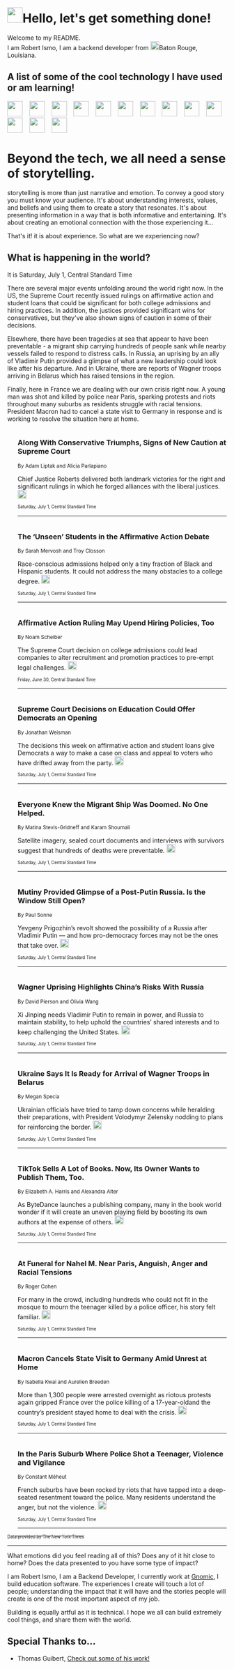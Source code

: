 <h1><img src="https://emojis.slackmojis.com/emojis/images/1643514375/3493/hot-coffee.gif?1643514375" width="35"/>Hello, let's get something done!</h1>

<p>Welcome to my README.<br/>
I am Robert Ismo, I am a backend developer from <img src="https://emojis.slackmojis.com/emojis/images/1638395689/50435/moulin_rouge.png?1638395689" width="20"/>Baton Rouge, Louisiana.</p>
<h2>A list of some of the cool technology I have used or am learning!</h2>
<p>
<img src="https://emojis.slackmojis.com/emojis/images/1643516091/21142/meow_bongotap.gif?1643516091" width="35" alt="">
<img src="https://img.shields.io/badge/Favorite%20Frontend%20Framework-SvelteKit-f83903" alt="">
<img src="https://img.shields.io/badge/Second%20Favorite-Vue-40b581" alt="">
<img src="https://img.shields.io/badge/Most%20Used%20Runtime-Nodejs-78b061" alt="">
<img src="https://emojis.slackmojis.com/emojis/images/1643517416/34482/fire.gif?1643517416" width="35" alt="">
<img src="https://img.shields.io/badge/Javascript%20But%20Better-Typescript-0078ca" alt="">
<img src="https://img.shields.io/badge/Favorite%20Language-Elixir-3e244d" alt="">
<img src="https://img.shields.io/badge/Containerize%20Everything-Docker-6ac9ef" alt="">
<img src="https://emojis.slackmojis.com/emojis/images/1643514596/5999/meow_party.gif?1643514596" width="35" alt="">
<img src="https://img.shields.io/badge/API%20Love%20Language-Graphql-de32a5" alt="">
<img src="https://img.shields.io/badge/Our%20Favorite%20Version%20Controller-Git-e94f33" alt="">
<img src="https://img.shields.io/badge/Favorite%20Database-Redis-d42d1d" alt="">
<img src="https://emojis.slackmojis.com/emojis/images/1643514559/5584/deployparrot.gif?1643514559" width="35" alt="">
<img src="https://img.shields.io/badge/Container%20Interstate-RabbitMQ-f66200" alt="">
<img src="https://img.shields.io/badge/Gotta%20Learn-Kubernetes-316adf" alt="">
<img src="https://img.shields.io/badge/Really%20Mature%20Now-WASM-654fef" alt="">
<img src="https://emojis.slackmojis.com/emojis/images/1666642497/61942/dance_vibe.gif?1666642497" width="35" alt="">
<img src="https://img.shields.io/badge/For%20My%20M1-ARM64-657d96" alt="">
<img src="https://img.shields.io/badge/Loving%20This%20So%20Much-TailwindCSS-17bcb5" alt="">
<img src="https://img.shields.io/badge/Cool%20Build%20Tool-Vite-f9cb24" alt="">
<img src="https://emojis.slackmojis.com/emojis/images/1669231376/62819/working-on-it.gif?1669231376" width="35" alt="">
<img src="https://img.shields.io/badge/Fun%20and%20Easy%20Database-MongoDB-5f8c49" alt="">
<img src="https://img.shields.io/badge/JS%20Life%20Support-NPM-c73737" alt="">
<img src="https://img.shields.io/badge/I%20Liked%20It-DynamoDB-0073b9" alt="">
<img src="https://emojis.slackmojis.com/emojis/images/1643514045/46/question.gif?1643514045" width="35" alt="">
<img src="https://img.shields.io/badge/cool-React-60d6f9" alt="">
<img src="https://img.shields.io/badge/Future%20Big%20Project-Lambda-f37e00" alt="">
<img src="https://img.shields.io/badge/NPM%20But%20Better-PNPM-f1aa07" alt="">
<img src="https://emojis.slackmojis.com/emojis/images/1643514943/9662/fbwow.gif?1643514943" width="35" alt="">
<img src="https://img.shields.io/badge/First%20Language-C-662079" alt="">
<img src="https://img.shields.io/badge/Where%20I%20Deploy%20Frontend-Vercel-000000" alt="">
<img src="https://img.shields.io/badge/Who%20Does%20not%20Want%20an%20App-Swift-f9492a" alt="">
<img src="https://emojis.slackmojis.com/emojis/images/1643514058/151/javascript.png?1643514058" width="35" alt="">
<img src="https://img.shields.io/badge/cool-Python-fbd542" alt="">
<img src="https://img.shields.io/badge/Favorite%20Something-Stripe-656cdc" alt="">
<img src="https://img.shields.io/badge/Of%20Course-HTML5-ed6327" alt="">
<img src="https://emojis.slackmojis.com/emojis/images/1660415405/60731/bomb.gif?1660415405" width="35" alt="">
<img src="https://img.shields.io/badge/hate-CSS-2964ec" alt="">
<img src="https://img.shields.io/badge/Learning-CircleCI-141215" alt="">
<img src="https://img.shields.io/badge/Learning-Rust-fbbb3b" alt="">
<img src="https://emojis.slackmojis.com/emojis/images/1660415397/60712/writing-hand.gif?1660415397" width="35" alt="">
<img src="https://img.shields.io/badge/Dev%20Browser%20of%20Choice-Firefox-cc4e26" alt="">
<img src="https://img.shields.io/badge/Recoverying%20From%20Windows-UNIX-1781e3" alt="">
<img src="https://img.shields.io/badge/LOVE-LogSeq-90c1c2" alt="">
<img src="https://emojis.slackmojis.com/emojis/images/1643514066/223/kirby.gif?1643514066" width="35" alt="">
<img src="https://img.shields.io/badge/Daily%20Driver-MacOS-e6e6e8" alt="">
<img src="https://img.shields.io/badge/Git%20Server-Github-000000" alt="">
<img src="https://img.shields.io/badge/enjoyable-EC2-f17428" alt="">
<img src="https://emojis.slackmojis.com/emojis/images/1643514239/2069/excited.gif?1643514239" width="35" alt="">
</p>
<h1>Beyond the tech, we all need a sense of storytelling.</h1>
<p>storytelling is more than just narrative and emotion. To convey a good story you must know your audience. It's about understanding interests, values, and beliefs and using them to create a story that resonates. It's about presenting information in a way that is both informative and entertaining. It's about creating an emotional connection with the those experiencing it...</p>
<p>That's it! it is about experience. So what are we experiencing now?</p>
<h2>What is happening in the world?</h2>
<p>It is Saturday, July 1, Central Standard Time</p>
<p>
There are several major events unfolding around the world right now. In the US, the Supreme Court recently issued rulings on affirmative action and student loans that could be significant for both college admissions and hiring practices. In addition, the justices provided significant wins for conservatives, but they&#39;ve also shown signs of caution in some of their decisions. 

Elsewhere, there have been tragedies at sea that appear to have been preventable - a migrant ship carrying hundreds of people sank while nearby vessels failed to respond to distress calls. In Russia, an uprising by an ally of Vladimir Putin provided a glimpse of what a new leadership could look like after his departure. And in Ukraine, there are reports of Wagner troops arriving in Belarus which has raised tensions in the region. 

Finally, here in France we are dealing with our own crisis right now. A young man was shot and killed by police near Paris, sparking protests and riots throughout many suburbs as residents struggle with racial tensions. President Macron had to cancel a state visit to Germany in response and is working to resolve the situation here at home.</p>
<ol>
<img src="https://img.shields.io/badge/-us-blue" alt="">
<h3>Along With Conservative Triumphs, Signs of New Caution at Supreme Court</h3>
<sub>By Adam Liptak and Alicia Parlapiano</sub>
<p>Chief Justice Roberts delivered both landmark victories for the right and significant rulings in which he forged alliances with the liberal justices.  <a href="https://nyti.ms/444uoyf"><img src="https://developer.nytimes.com/files/poweredby_nytimes_30b.png?v=1583354208352" height="20"></a></p>
<sub><sub>Saturday, July 1, Central Standard Time</sub></sub>
<hr/>
<img src="https://img.shields.io/badge/-us-blue" alt="">
<h3>The ‘Unseen’ Students in the Affirmative Action Debate</h3>
<sub>By Sarah Mervosh and Troy Closson</sub>
<p>Race-conscious admissions helped only a tiny fraction of Black and Hispanic students. It could not address the many obstacles to a college degree.  <a href="https://nyti.ms/46srp4b"><img src="https://developer.nytimes.com/files/poweredby_nytimes_30b.png?v=1583354208352" height="20"></a></p>
<sub><sub>Saturday, July 1, Central Standard Time</sub></sub>
<hr/>
<img src="https://img.shields.io/badge/-business-blue" alt="">
<h3>Affirmative Action Ruling May Upend Hiring Policies, Too</h3>
<sub>By Noam Scheiber</sub>
<p>The Supreme Court decision on college admissions could lead companies to alter recruitment and promotion practices to pre-empt legal challenges.  <a href="https://nyti.ms/44htMF4"><img src="https://developer.nytimes.com/files/poweredby_nytimes_30b.png?v=1583354208352" height="20"></a></p>
<sub><sub>Friday, June 30, Central Standard Time</sub></sub>
<hr/>
<img src="https://img.shields.io/badge/-us-blue" alt="">
<h3>Supreme Court Decisions on Education Could Offer Democrats an Opening</h3>
<sub>By Jonathan Weisman</sub>
<p>The decisions this week on affirmative action and student loans give Democrats a way to make a case on class and appeal to voters who have drifted away from the party.  <a href="https://nyti.ms/3r9xHFH"><img src="https://developer.nytimes.com/files/poweredby_nytimes_30b.png?v=1583354208352" height="20"></a></p>
<sub><sub>Saturday, July 1, Central Standard Time</sub></sub>
<hr/>
<img src="https://img.shields.io/badge/-world-blue" alt="">
<h3>Everyone Knew the Migrant Ship Was Doomed. No One Helped.</h3>
<sub>By Matina Stevis-Gridneff and Karam Shoumali</sub>
<p>Satellite imagery, sealed court documents and interviews with survivors suggest that hundreds of deaths were preventable.  <a href="https://nyti.ms/46xa764"><img src="https://developer.nytimes.com/files/poweredby_nytimes_30b.png?v=1583354208352" height="20"></a></p>
<sub><sub>Saturday, July 1, Central Standard Time</sub></sub>
<hr/>
<img src="https://img.shields.io/badge/-world-blue" alt="">
<h3>Mutiny Provided Glimpse of a Post-Putin Russia. Is the Window Still Open?</h3>
<sub>By Paul Sonne</sub>
<p>Yevgeny Prigozhin’s revolt showed the possibility of a Russia after Vladimir Putin — and how pro-democracy forces may not be the ones that take over.  <a href="https://nyti.ms/44rH5CR"><img src="https://developer.nytimes.com/files/poweredby_nytimes_30b.png?v=1583354208352" height="20"></a></p>
<sub><sub>Saturday, July 1, Central Standard Time</sub></sub>
<hr/>
<img src="https://img.shields.io/badge/-world-blue" alt="">
<h3>Wagner Uprising Highlights China’s Risks With Russia</h3>
<sub>By David Pierson and Olivia Wang</sub>
<p>Xi Jinping needs Vladimir Putin to remain in power, and Russia to maintain stability, to help uphold the countries’ shared interests and to keep challenging the United States.  <a href="https://nyti.ms/3r5ZYwJ"><img src="https://developer.nytimes.com/files/poweredby_nytimes_30b.png?v=1583354208352" height="20"></a></p>
<sub><sub>Saturday, July 1, Central Standard Time</sub></sub>
<hr/>
<img src="https://img.shields.io/badge/-world-blue" alt="">
<h3>Ukraine Says It Is Ready for Arrival of Wagner Troops in Belarus</h3>
<sub>By Megan Specia</sub>
<p>Ukrainian officials have tried to tamp down concerns while heralding their preparations, with President Volodymyr Zelensky nodding to plans for reinforcing the border.  <a href="https://nyti.ms/44qgbvb"><img src="https://developer.nytimes.com/files/poweredby_nytimes_30b.png?v=1583354208352" height="20"></a></p>
<sub><sub>Saturday, July 1, Central Standard Time</sub></sub>
<hr/>
<img src="https://img.shields.io/badge/-books-blue" alt="">
<h3>TikTok Sells A Lot of Books. Now, Its Owner Wants to Publish Them, Too.</h3>
<sub>By Elizabeth A. Harris and Alexandra Alter</sub>
<p>As ByteDance launches a publishing company, many in the book world wonder if it will create an uneven playing field by boosting its own authors at the expense of others.  <a href="https://nyti.ms/46IMHe7"><img src="https://developer.nytimes.com/files/poweredby_nytimes_30b.png?v=1583354208352" height="20"></a></p>
<sub><sub>Saturday, July 1, Central Standard Time</sub></sub>
<hr/>
<img src="https://img.shields.io/badge/-world-blue" alt="">
<h3>At Funeral for Nahel M. Near Paris, Anguish, Anger and Racial Tensions</h3>
<sub>By Roger Cohen</sub>
<p>For many in the crowd, including hundreds who could not fit in the mosque to mourn the teenager killed by a police officer, his story felt familiar.  <a href="https://nyti.ms/44K0M9l"><img src="https://developer.nytimes.com/files/poweredby_nytimes_30b.png?v=1583354208352" height="20"></a></p>
<sub><sub>Saturday, July 1, Central Standard Time</sub></sub>
<hr/>
<img src="https://img.shields.io/badge/-world-blue" alt="">
<h3>Macron Cancels State Visit to Germany Amid Unrest at Home</h3>
<sub>By Isabella Kwai and Aurelien Breeden</sub>
<p>More than 1,300 people were arrested overnight as riotous protests again gripped France over the police killing of a 17-year-oldand the country’s president stayed home to deal with the crisis.  <a href="https://nyti.ms/3r9AiiV"><img src="https://developer.nytimes.com/files/poweredby_nytimes_30b.png?v=1583354208352" height="20"></a></p>
<sub><sub>Saturday, July 1, Central Standard Time</sub></sub>
<hr/>
<img src="https://img.shields.io/badge/-world-blue" alt="">
<h3>In the Paris Suburb Where Police Shot a Teenager, Violence and Vigilance</h3>
<sub>By Constant Méheut</sub>
<p>French suburbs have been rocked by riots that have tapped into a deep-seated resentment toward the police. Many residents understand the anger, but not the violence.  <a href="https://nyti.ms/3JHl5Ml"><img src="https://developer.nytimes.com/files/poweredby_nytimes_30b.png?v=1583354208352" height="20"></a></p>
<sub><sub>Saturday, July 1, Central Standard Time</sub></sub>
<hr/>
</ol>
<a href="https://developer.nytimes.com"><sub><sub>Data provided by The New York Times</sub></sub></a>
<hr/>
<p>What emotions did you feel reading all of this? Does any of it hit close to home? Does the data presented to you have some type of impact?</p>
<p>I am Robert Ismo, I am a Backend Developer, I currently work at <a href="https://gnomic.education/">Gnomic</a>, I build education software. The experiences I create will touch a lot of people; understanding the impact that it will have and the stories people will create is one of the most important aspect of my job.</p>
<p>Building is equally artful as it is technical. I hope we all can build extremely cool things, and share them with the world.</p>
<h2>Special Thanks to...</h2>
<ul>
<li>Thomas Guibert, <a href="https://github.com/thmsgbrt/thmsgbrt">Check out some of his work!</a></li>
</ul>